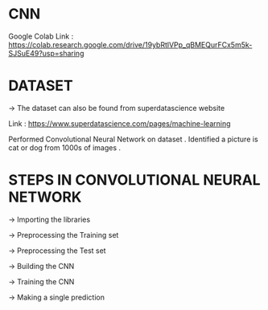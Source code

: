 # CNN

Google Colab Link : https://colab.research.google.com/drive/19ybRtlVPp_qBMEQurFCx5m5k-SJSuE49?usp=sharing

# DATASET

-> The dataset can also be found from superdatascience website 

Link : https://www.superdatascience.com/pages/machine-learning

Performed Convolutional Neural Network on dataset . Identified a picture is cat or dog from 1000s of images . 

# STEPS IN CONVOLUTIONAL NEURAL NETWORK

-> Importing the libraries

-> Preprocessing the Training set

-> Preprocessing the Test set

-> Building the CNN

-> Training the CNN

-> Making a single prediction
